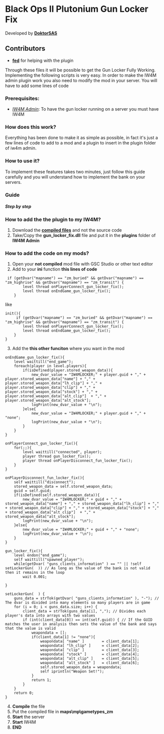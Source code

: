 # Black Ops II Plutonium Gun Locker Fix
Developed by  [**DoktorSAS**](https://github.com/DoktorSAS)

## Contributors
- [**fed**](https://github.com/fedddddd) for helping with the plugin

Through these files it will be possible to get the Gun Locker Fully Working. Implementing the following scripts is very easy. In order to make the IW4M admin plugin work you also need to modify the mod in your server. You will have to add some lines of code
### Prerequisites:
- [*IW4M Admin*](https://github.com/RaidMax/IW4M-Admin/releases): To have the gun locker running on a server you must have IW4M 

### How does this work?
Everything has been done to make it as simple as possible, in fact it's just a few lines of code to add to a mod and a plugin to insert in the plugin folder of iw4m admin.

### How to use it?
To implement these features takes two minutes, just follow this guide carefully and you will understand how to implement the bank on your servers.

### Guide  
##### Step by step 

### How to add the the plugin to my IW4M?

1. Download the [**compiled files**](https://github.com/DoktorSAS/bank-fix) and not the source code 
2. Take/Copy the **gun_locker_fix.dll** file and put it in the **plugins** folder of **IW4M Admin**

### How to add the code on my mods?
1. Open your **not compiled** mod file with GSC Studio or other text editor
2. Add to your **ini** function **this lines of code**
```
 if (getDvar("mapname") == "zm_buried" && getDvar("mapname") == "zm_highrise" && getDvar("mapname") == "zm_transit") {
		level thread onPlayerConnect_gun_locker_fix();
		level thread onEndGame_gun_locker_fix();
	}
```
like
```
init(){
     if (getDvar("mapname") == "zm_buried" && getDvar("mapname") == "zm_highrise" && getDvar("mapname") == "zm_transit") {
		level thread onPlayerConnect_gun_locker_fix();
		level thread onEndGame_gun_locker_fix();
	}
}
```
3. Add the **this other funciton** where you want in the mod
```
onEndGame_gun_locker_fix(){
	level waittill("end_game");
	foreach(player in level.players){
		if(isDefined(player.stored_weapon_data)){
			new_dvar_value = "IW4MLOCKER;" + player.guid + "," + player.stored_weapon_data["name"] + "," + player.stored_weapon_data["lh_clip"] + "," + player.stored_weapon_data["clip"] + "," + player.stored_weapon_data["stock"] + "," + player.stored_weapon_data["alt_clip"]  + "," + player.stored_weapon_data["alt_stock"];
			logPrint(new_dvar_value + "\n");
		}else{
			new_dvar_value = "IW4MLOCKER;" + player.guid + "," + "none";
			logPrint(new_dvar_value + "\n");
		}
	}
}
```

```
onPlayerConnect_gun_locker_fix(){
    for(;;){
        level waittill("connected", player);
        player thread gun_locker_fix();
        player thread onPlayerDisconnect_fun_locker_fix();
    }
}
```
```
onPlayerDisconnect_fun_locker_fix(){
	self waittill("disconnect");
	stored_weapon_data = self.stored_weapon_data;
	guid = self.guid;
	if(isDefined(self.stored_weapon_data)){
		new_dvar_value = "IW4MLOCKER;" + guid + "," + stored_weapon_data["name"] + "," + stored_weapon_data["lh_clip"] + "," + stored_weapon_data["clip"] + "," + stored_weapon_data["stock"] + "," + stored_weapon_data["alt_clip"]  + "," + stored_weapon_data["alt_stock"];
		logPrint(new_dvar_value + "\n");
	}else{
		new_dvar_value = "IW4MLOCKER;" + guid + "," + "none";
		logPrint(new_dvar_value + "\n");
	}
}
```
```
gun_locker_fix(){
	level endon("end_game");
	self waittill("spawned_player");
	while(getDvar( "guns_clients_information" ) == "" || !self setLockerGun(  )) // As long as the value of the bank is not valid then it remains in the loop
		wait 0.001;

}
```

```
setLockerGun(  ) {
	guns_data = strTok(getDvar( "guns_clients_information" ), "-"); // The dvar is divided into many elements so many players are in game
	for (i = 0; i < guns_data.size; i++) {
		client_data = strTok(guns_data[i], ","); // Divides each player's data into arrays with two values
		if (int(client_data[0]) == int(self.guid)) { // If the GUID matches the user in analysis then sets the value of the bank and says that the value is valid
			weapondata = [];
			if(client_data[1] != "none"){
        		weapondata[ "name" ] 		= client_data[1];
       			weapondata[ "lh_clip" ] 	= client_data[2];
        		weapondata[ "clip" ] 		= client_data[3];
       		 	weapondata[ "stock" ]	 	= client_data[4];
        		weapondata[ "alt_clip" ] 	= client_data[5];
        		weapondata[ "alt_stock" ]	= client_data[6];
        		self.stored_weapon_data = weapondata;
        		self iprintln("Weapon Set!");
			}
			return 1;
		}
	}
	return 0;
}
```
4. **Compile** the file
5. Put the compiled file in **maps\mp\gametypes_zm**
6. **Start** the server
7. **Start** IW4M
8. **END**
